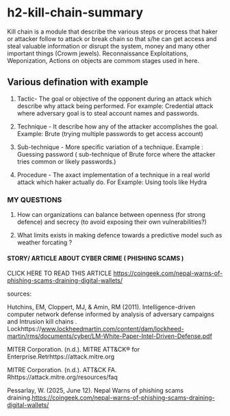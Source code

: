 # h2-kill-chain-summary
Kill chain is a module that describe the various steps or process that haker or attacker follow to attack or break chain so that s/he can get access and steal valuable information or disrupt the system, money and many other important things (Crowm jewels). Reconnaissance Exploitations, Weponization, Actions on objects are commom stages used in here.

## Various defination with example

1. Tactic- The goal or objective of the opponent during an attack which describe why attack being performed.
For example: Credential attack where adversary goal is to steal account names and passwords.

2. Technique - It describe how any of the attacker accomplishes the goal.
Example: Brute (trying multiple passwords to get access account)

3. Sub-technique - More specific variation of a technique.
Example : Guessing password ( sub-technique of Brute force where the attacker tries common or likely passwords.)

4. Procedure - The axact implementation of a technique in a real world attack which haker actually do.
For Example: Using tools like Hydra

### MY QUESTIONS

1. How can organizations can balance between openness (for strong defence) and secrecy (to avoid exposing their own vulnerabilities?)

2. What limits exists in making defence towards a predictive model such as weather forcating ?

#### STORY/ ARTICLE ABOUT CYBER CRIME ( PHISHING SCAMS )

CLICK HERE TO READ THIS ARTICLE
https://coingeek.com/nepal-warns-of-phishing-scams-draining-digital-wallets/ 

sources:

Hutchins, EM, Cloppert, MJ, & Amin, RM (2011). Intelligence-driven computer network defense informed by analysis of adversary campaigns and Intrusion kill chains . Lockhttps://www.lockheedmartin.com/content/dam/lockheed-martin/rms/documents/cyber/LM-White-Paper-Intel-Driven-Defense.pdf

MITER Corporation. (n.d.). MITRE ATT&CK® for Enterprise.Retrhttps://attack.mitre.org

MITRE Corporation. (n.d.). ATT&CK FA. Rhttps://attack.mitre.org/resources/faq

Pessarlay, W. (2025, June 12). Nepal Warns of phishing scams draining.https://coingeek.com/nepal-warns-of-phishing-scams-draining-digital-wallets/


